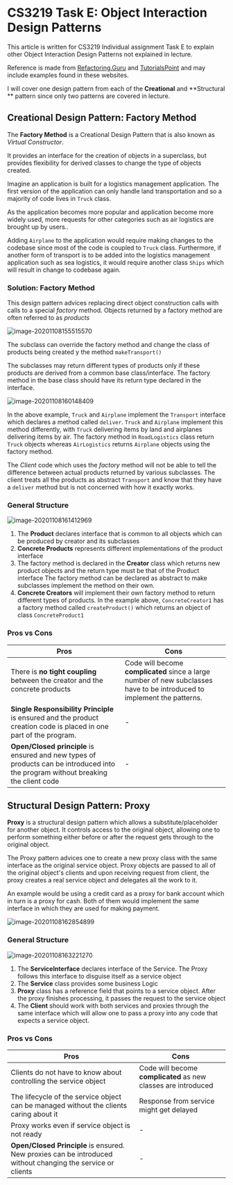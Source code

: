 # CS3219 Task E: Object Interaction Design Patterns

This article is written for CS3219 Individual assignment Task E to explain other Object Interaction Design Patterns not explained in lecture.

Reference is made from [Refactoring.Guru](https://refactoring.guru/refactoring) and [TutorialsPoint](https://www.tutorialspoint.com/design_pattern) and may include examples found in these websites.

I will cover one design pattern from each of the **Creational** and  **Structural ** pattern since only two patterns are covered in lecture.



## Creational Design Pattern: Factory Method

The **Factory Method** is a Creational Design Pattern that is also known as *Virtual Constructor*.

It provides an interface for the creation of objects in a superclass, but provides flexibility for derived classes to change the type of objects created.

Imagine an application is built for a logistics management application. The first version of the application can only handle land transportation and so a majority of code lives in `Truck` class.

As the application becomes more popular and application become more widely used, more requests for other categories such as air logistics are brought up by users.\.


Adding `Airplane` to the application would require making changes to the codebase since most of the code is coupled to `Truck` class. Furthermore, if another form of transport is to be added into the logistics management application such as sea logistics, it would require another class `Ships` which will result in change to codebase again. 



### Solution: Factory Method

This design pattern advices replacing direct object construction calls with calls to a special *factory* method. Objects returned by a factory method are often referred to as *products*



![image-20201108155515570](C:\Users\ASUS\AppData\Roaming\Typora\typora-user-images\image-20201108155515570.png)

The subclass can override the factory method and change the class of products being created y the method `makeTransport()`

The subclasses may return different types of products only if these products are derived from a common base class/interface. The factory method in the base class should have its return type declared in the interface. 

![image-20201108160148409](C:\Users\ASUS\AppData\Roaming\Typora\typora-user-images\image-20201108160148409.png)

In the above example, `Truck` and `Airplane` implement the `Transport` interface which declares a method called `deliver`. `Truck` and `Airplane` implement this method differently, with `Truck` delivering items by land and airplanes delivering items by air. The factory method in `RoadLogistics` class return `Truck` objects whereas `AirLogistics` returns `Airplane` objects using the factory method. 

The *Client* code which uses the *factory* method will not be able to tell the difference between actual products returned by various subclasses. The client treats all the products as abstract `Transport` and know that they have a `deliver` method but is not concerned with how it exactly works.



### General Structure

![image-20201108161412969](C:\Users\ASUS\AppData\Roaming\Typora\typora-user-images\image-20201108161412969.png)

1. The **Product** declares interface that is common to all objects which can be produced by creator and its subclasses
2. **Concrete Products** represents different implementations of the product interface
3. The factory method is declared in the **Creator** class which returns new product objects and the return type must be that of the Product interface
   The factory method can be declared as abstract to make subclasses implement the method on their own. 
4. **Concrete Creators** will implement their own factory method to return different types of products. In the example above, `ConcreteCreator1` has a factory method called `createProduct()` which returns an object of class `ConcreteProduct1`

### Pros vs Cons

| Pros                                                         | Cons                                                         |
| ------------------------------------------------------------ | ------------------------------------------------------------ |
| There is **no tight coupling** between the creator and the concrete products | Code will become **complicated** since a large number of new subclasses have to be introduced to implement the patterns. |
| **Single Responsibility Principle** is ensured and the product creation code is placed in one part of the program. | -                                                            |
| **Open/Closed principle** is ensured and new types of products can be introduced into the program without breaking the client code | -                                                            |



## Structural Design Pattern: Proxy

**Proxy** is a structural design pattern which allows a substitute/placeholder for another object. It controls access to the original object, allowing one to perform something either before or after the request gets through to the original object. 

The Proxy pattern advices one to create a new proxy class with the same interface as the original service object. Proxy objects are passed to all of the original object's clients and upon receiving request from client, the proxy creates a real service object and delegates all the work to it. 

An example would be using a credit card as a proxy for bank account which in turn is a proxy for cash. Both of them would implement the same interface in which they are used for making payment. 

![image-20201108162854899](C:\Users\ASUS\AppData\Roaming\Typora\typora-user-images\image-20201108162854899.png)

### General Structure

![image-20201108163221270](C:\Users\ASUS\AppData\Roaming\Typora\typora-user-images\image-20201108163221270.png)

1. The **ServiceInterface** declares interface of the Service. The Proxy follows this interface to disguise itself as a service object
2. The **Service** class provides some business Logic
3. **Proxy** class has a reference field that points to a service object. After the proxy finishes processing, it passes the request to the service object
4. The **Client** should work with both services and proxies through the same interface which will allow one to pass a proxy into any code that expects a service object.

### Pros vs Cons

| Pros                                                         | Cons                                                         |
| ------------------------------------------------------------ | ------------------------------------------------------------ |
| Clients do not have to know about controlling the service object | Code will become **complicated** as new classes are introduced |
| The lifecycle of the service object can be managed without the clients caring about it | Response from service might get delayed                      |
| Proxy works even if service object is not ready              | -                                                            |
| **Open/Closed Principle** is ensured. New proxies can be introduced without changing the service or clients | -                                                            |
